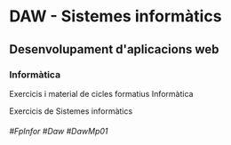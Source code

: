 # DAW - Sistemes informàtics
## Desenvolupament d'aplicacions web
### Informàtica

Exercicis i material de cicles formatius Informàtica

Exercicis de Sistemes informàtics

###### #FpInfor #Daw #DawMp01

